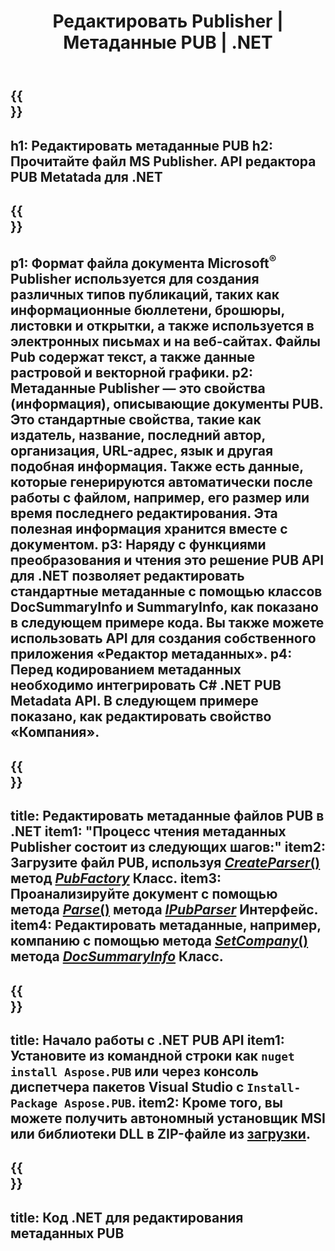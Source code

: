 ﻿---
translation: true
template: /_templates/metadata-net.md
title: Редактировать Publisher | Метаданные PUB | .NET
description: Чтение метаданных файлов Publisher с помощью решения PUB .NET API. Локальный .NET API предоставляет доступ к свойствам SummaryInfo и DocSummaryInfo.
url: /net/metadata/pub/
metakeywords: редактировать net метаданных публикации, метаданные файла публикации C#, редактор метаданных Publisher .net, читать метаданные файла публикации C#, читать метаданные публикации .net
family: pub
platformtag: net
feature: metadata
aliases: /net/метаданные/
---

{{<section banner>}}
---
h1: Редактировать метаданные PUB
h2: Прочитайте файл MS Publisher. API редактора PUB Metatada для .NET
---

{{<section overview>}}
---
p1: Формат файла документа Microsoft<sup>®</sup> Publisher используется для создания различных типов публикаций, таких как информационные бюллетени, брошюры, листовки и открытки, а также используется в электронных письмах и на веб-сайтах. Файлы Pub содержат текст, а также данные растровой и векторной графики.
p2: Метаданные Publisher — это свойства (информация), описывающие документы PUB. Это стандартные свойства, такие как издатель, название, последний автор, организация, URL-адрес, язык и другая подобная информация. Также есть данные, которые генерируются автоматически после работы с файлом, например, его размер или время последнего редактирования. Эта полезная информация хранится вместе с документом.
p3: Наряду с функциями преобразования и чтения это решение PUB API для .NET позволяет редактировать стандартные метаданные с помощью классов DocSummaryInfo и SummaryInfo, как показано в следующем примере кода. Вы также можете использовать API для создания собственного приложения «Редактор метаданных».
p4: Перед кодированием метаданных необходимо интегрировать C# .NET PUB Metadata API. В следующем примере показано, как редактировать свойство «Компания».
---

{{<section feature1>}}
---
title: Редактировать метаданные файлов PUB в .NET
item1: "Процесс чтения метаданных Publisher состоит из следующих шагов:"
item2: Загрузите файл PUB, используя [*CreateParser*()](https://reference.aspose.com/pub/net/aspose.pub/pubfactory/methods/createparser/index) метод [*PubFactory*](https://reference.aspose.com/pub/net/aspose.pub/pubfactory/) Класс.
item3: Проанализируйте документ с помощью метода [*Parse*()](https://reference.aspose.com/pub/net/aspose.pub/ipubparser/methods/parse) метода [*IPubParser*](https://reference.aspose.com/pub/net/aspose.pub/ipubparser/) Интерфейс.
item4: Редактировать метаданные, например, компанию с помощью метода [*SetCompany*()](https://reference.aspose.com/pub/net/aspose.pub/docsummaryinfo/methods/setcompany) метода [*DocSummaryInfo*](https://reference.aspose.com/pub/net/aspose.pub/docsummaryinfo) Класс.
---

{{<section feature2>}}
---
title: Начало работы с .NET PUB API
item1: Установите из командной строки как ```nuget install Aspose.PUB``` или через консоль диспетчера пакетов Visual Studio с ```Install-Package Aspose.PUB```.
item2: Кроме того, вы можете получить автономный установщик MSI или библиотеки DLL в ZIP-файле из [загрузки](https://releases.aspose.com/pub/net/).
---

{{<section codeexample>}}
---
title: Код .NET для редактирования метаданных PUB
---
